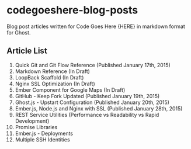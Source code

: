 # codegoeshere-blog-posts
Blog post articles written for Code Goes Here {HERE} in markdown format for Ghost.

Article List
------------

 1. Quick Git and Git Flow Reference (Published January 17th, 2015)
 2. Markdown Reference (In Draft)
 3. LoopBack Scaffold (In Draft)
 4. Nginx SSL Optimization (In Draft)
 5. Ember Component for Google Maps (In Draft)
 6. GitHub - Keep Fork Updated (Published January 19th, 2015)
 7. Ghost.js - Upstart Configuration (Published January 20th, 2015)
 8. Ember.js, Node.js and Nginx with SSL (Published January 28th, 2015)
 9. REST Service Utilities (Performance vs Readability vs Rapid Development)
10. Promise Libraries
11. Ember.js - Deployments
12. Multiple SSH Identities
